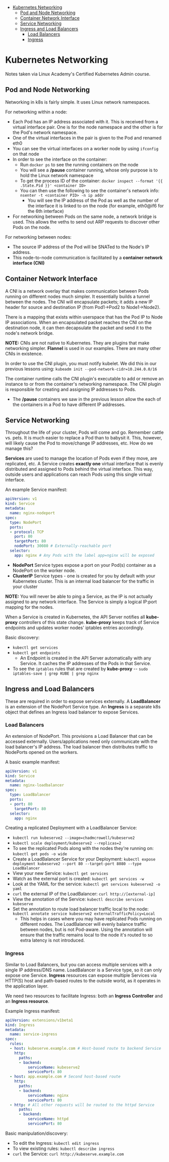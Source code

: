 - [Kubernetes Networking](#kubernetes-networking)
  - [Pod and Node Networking](#pod-and-node-networking)
  - [Container Network Interface](#container-network-interface)
  - [Service Networking](#service-networking)
  - [Ingress and Load Balancers](#ingress-and-load-balancers)
    - [Load Balancers](#load-balancers)
    - [Ingress](#ingress)

# Kubernetes Networking
Notes taken via Linux Academy's Certified Kubernetes Admin course.

## Pod and Node Networking
Networking in k8s is fairly simple. It uses Linux network namespaces.

For networking within a node: 
* Each Pod has an IP address associated with it. This is received from a virtual interface pair. One is for the node namespace and the other is for the Pod's network namespace.
* One of the virtual interfaces in the pair is given to the Pod and renamed eth0
* You can see the virtual interfaces on a worker node by using `ifconfig` on that node
* In order to see the interface on the container:
  * Run `docker ps` to see the running containers on the node
  * You will see a **/pause** container running, whose only purpose is to hold the Linux network namespace
  * To get the process ID of the container: `docker inspect --format '{{ .State.Pid }}' <container ID>`
  * You can then use the following to see the container's network info: `nsenter -t <container PID> -n ip addr`
    * You will see the IP address of the Pod as well as the number of the interface it is linked to on the node (for example, eth0@if6 for the 6th interface)
* For networking between Pods on the same node, a network bridge is used. This allows the veths to send out ARP requests to discover other Pods on the node. 

For networking between nodes:
* The source IP address of the Pod will be SNATed to the Node's IP address.
* This node-to-node communication is facilitated by a **container network interface (CNI)**

## Container Network Interface
A CNI is a network overlay that makes communication between Pods running on different nodes much simpler. It essentially builds a tunnel between the nodes. The CNI will encapsulate packets; it adds a new IP header for source and destination IP (from Pod1->Pod2 to Node1->Node2).

There is a mapping that exists within userspace that has the Pod IP to Node IP associations. When an encapsulated packet reaches the CNI on the destination node, it can then decapsulate the packet and send it to the node's network bridge.

**NOTE:** CNIs are not native to Kubernetes. They are plugins that make networking simpler. **Flannel** is used in our examples. There are many other CNIs in existence. 

In order to use the CNI plugin, you must notify kubelet. We did this in our previous lessons using: `kubeadm init --pod-network-cidr=10.244.0.0/16`

The container runtime calls the CNI plugin's executable to add or remove an instance to or from the container's networking namespace. The CNI plugin is responsible for creating and assigning IP addresses to Pods.
* The **/pause** containers we saw in the previous lesson allow the each of the containers in a Pod to have different IP addresses.

## Service Networking
Throughout the life of your cluster, Pods will come and go. Remember cattle vs. pets. It is much easier to replace a Pod than to babysit it. This, however, will likely cause the Pod to move/change IP addresses, etc. How do we manage this?

**Services** are used to manage the location of Pods even if they move, are replicated, etc. A Service creates **exactly one** virtual interface that is evenly distributed and assigned to Pods behind the virtual interface. This way, outside users and applications can reach Pods using this single virtual interface.

An example Service manifest:
```yaml
apiVersion: v1
kind: Service
metadata:
  name: nginx-nodeport
spec:
  type: NodePort
  ports:
  - protocol: TCP
    port: 80
    targetPort: 80
    nodePort: 30080 # Externally-reachable port
  selector:
    app: nginx # Any Pods with the label app=nginx will be exposed
```
* **NodePort** Service types expose a port on your Pod(s) container as a NodePort on the worker node.
* **ClusterIP** Service types - one is created for you by default with your Kubernetes cluster. This is an internal load balancer for the traffic in your cluster

**NOTE:** You will never be able to ping a Service, as the IP is not actually assigned to any network interface. The Service is simply a logical IP:port mapping for the nodes.

When a Service is created in Kubernetes, the API Server notifies all **kube-proxy** controllers of this state change. **kube-proxy** keeps track of Service endpoints and updates worker nodes' iptables entries accordingly.

Basic discovery:
* `kubectl get services`
* `kubectl get endpoints`
  * An Endpoint is created in the API Server automatically with any Service. It caches the IP addresses of the Pods in that Service.
* To see the `iptables` rules that are created by **kube-proxy** -- `sudo iptables-save | grep KUBE | grep nginx`

## Ingress and Load Balancers
These are required in order to expose services externally. A **LoadBalancer** is an extension of the NodePort Service type. An **Ingress** is a separate k8s object that defines an Ingress load balancer to expose Services. 

### Load Balancers
An extension of NodePort. This provisions a Load Balancer that can be accessed externally. Users/applications need only communicate with the load balancer's IP address. The load balancer then distributes traffic to NodePorts opened on the workers.

A basic example manifest:
```yaml
apiVersion: v1
kind: Service
metadata:
  name: nginx-loadbalancer
spec:
  type: LoadBalancer
  ports:
  - port: 80
    targetPort: 80
  selector:
    app: nginx
```
Creating a replicated Deployment with a LoadBalancer Service:
* `kubectl run kubeserve2 --image=chadmcrowell/kubeserve2`
* `kubectl scale deployment/kubeserve2 --replicas=2`
* To see the replicated Pods along with the nodes they're running on: `kubectl get pods -o wide`
* Create a LoadBalancer Service for your Deployment: `kubectl expose deployment kubeserve2 --port 80 --target-port 8080 --type LoadBalancer`
* View your new Service: `kubectl get services`
* Watch as the external port is created: `kubectl get services -w`
* Look at the YAML for the service: `kubectl get services kubeserve2 -o yaml`
* `curl` the external IP of the LoadBalancer: `curl http://[external-ip]`
* View the annotation of the Service: `kubectl describe services kubeserve`
* Set the annotation to route load balancer traffic local to the node: `kubectl annotate service kubeserve2 externalTrafficPolicy=Local`
  * This helps in cases where you may have replicated Pods running on different nodes. The LoadBalancer will evenly balance traffic between nodes, but is not Pod-aware. Using the annotation will ensure that the traffic remains local to the node it's routed to so extra latency is not introduced. 

### Ingress
Similar to Load Balancers, but you can access multiple services with a single IP address/DNS name. LoadBalancer is a Service type, so it can only expose one Service. **Ingress** resources can expose multiple Services via HTTP(S) host and path-based routes to the outside world, as it operates in the application layer. 

We need two resources to facilitate Ingress: both an **Ingress Controller** and an **Ingress resource**.

Example Ingress manifest:
```yaml
apiVersion: extensions/v1beta1
kind: Ingress
metadata:
  name: service-ingress
spec:
  rules:
  - host: kubeserve.example.com # Host-based route to backend Service
    http:
      paths:
      - backend:
          serviceName: kubeserve2
          servicePort: 80
  - host: app.example.com # Second host-based route
    http:
      paths:
      - backend:
          serviceName: nginx
          servicePort: 80
  - http: # All other requests will be routed to the httpd Service
      paths:
      - backend:
          serviceName: httpd
          servicePort: 80
```
Basic manipulation/discovery:
* To edit the Ingress: `kubectl edit ingress`
* To view existing rules: `kubectl describe ingress`
* `curl` the Service: `curl http://kubeserve.example.com`

